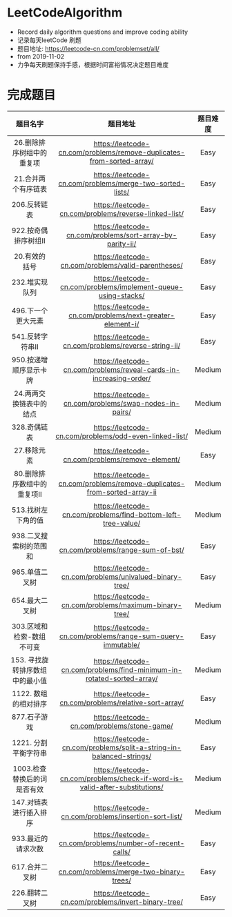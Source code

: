 # LeetCodeAlgorithm
- Record daily algorithm questions and improve coding ability
- 记录每天leetCode 刷题
- 题目地址: https://leetcode-cn.com/problemset/all/
- from 2019-11-02
- 力争每天刷题保持手感，根据时间富裕情况决定题目难度

# 完成题目
| 题目名字 | 题目地址 | 题目难度 |
| :----: | :----: | :----: |
| 26.删除排序树组中的重复项 |https://leetcode-cn.com/problems/remove-duplicates-from-sorted-array/ | Easy |
| 21.合并两个有序链表 | https://leetcode-cn.com/problems/merge-two-sorted-lists/ | Easy |
| 206.反转链表 | https://leetcode-cn.com/problems/reverse-linked-list/| Easy |
| 922.按奇偶排序树组II | https://leetcode-cn.com/problems/sort-array-by-parity-ii/ | Easy |
| 20.有效的括号 | https://leetcode-cn.com/problems/valid-parentheses/| Easy |
| 232.堆实现队列 | https://leetcode-cn.com/problems/implement-queue-using-stacks/ | Easy |
| 496.下一个更大元素 | https://leetcode-cn.com/problems/next-greater-element-i/ | Easy |
| 541.反转字符串II | https://leetcode-cn.com/problems/reverse-string-ii/ | Easy | 
| 950.按递增顺序显示卡牌 | https://leetcode-cn.com/problems/reveal-cards-in-increasing-order/ | Medium |
| 24.两两交换链表中的结点 | https://leetcode-cn.com/problems/swap-nodes-in-pairs/ | Medium |
| 328.奇偶链表 | https://leetcode-cn.com/problems/odd-even-linked-list/ | Medium |
| 27.移除元素 | https://leetcode-cn.com/problems/remove-element/ | Easy |
| 80.删除排序数组中的重复项II | https://leetcode-cn.com/problems/remove-duplicates-from-sorted-array-ii | Medium |
| 513.找树左下角的值 | https://leetcode-cn.com/problems/find-bottom-left-tree-value/ | Medium |
| 938.二叉搜索树的范围和 | https://leetcode-cn.com/problems/range-sum-of-bst/ | Easy |
| 965.单值二叉树 | https://leetcode-cn.com/problems/univalued-binary-tree/ | Easy|
| 654.最大二叉树 | https://leetcode-cn.com/problems/maximum-binary-tree/ | Medium|
| 303.区域和检索-数组不可变 | https://leetcode-cn.com/problems/range-sum-query-immutable/ | Easy |
| 153. 寻找旋转排序数组中的最小值 | https://leetcode-cn.com/problems/find-minimum-in-rotated-sorted-array/ | Medium |
| 1122. 数组的相对排序 | https://leetcode-cn.com/problems/relative-sort-array/ | Easy |
| 877.石子游戏 | https://leetcode-cn.com/problems/stone-game/ | Medium |
| 1221. 分割平衡字符串 | https://leetcode-cn.com/problems/split-a-string-in-balanced-strings/ | Easy |
| 1003.检查替换后的词是否有效 | https://leetcode-cn.com/problems/check-if-word-is-valid-after-substitutions/ | Medium |
| 147.对链表进行插入排序 | https://leetcode-cn.com/problems/insertion-sort-list/ | Medium |
| 933.最近的请求次数 | https://leetcode-cn.com/problems/number-of-recent-calls/ | Easy |
| 617.合并二叉树 | https://leetcode-cn.com/problems/merge-two-binary-trees/ | Easy |
| 226.翻转二叉树 | https://leetcode-cn.com/problems/invert-binary-tree/ | Easy |
